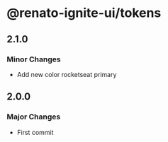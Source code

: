 # @renato-ignite-ui/tokens

## 2.1.0

### Minor Changes

- Add new color rocketseat primary

## 2.0.0

### Major Changes

- First commit
